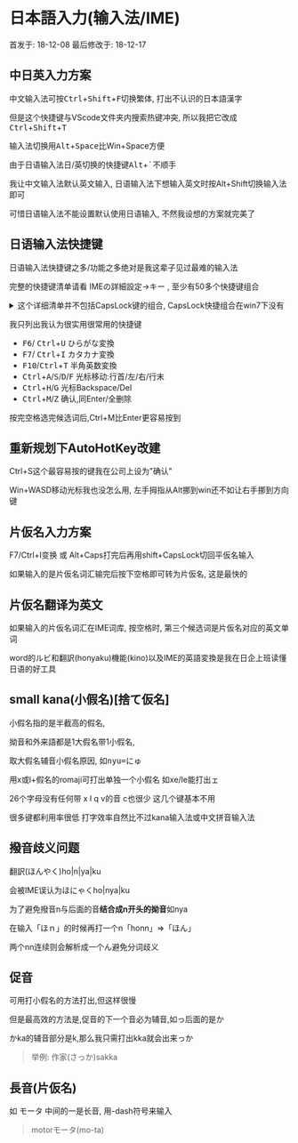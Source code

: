 # 日本語入力(输入法/IME)

首发于: 18-12-08 最后修改于: 18-12-17

## 中日英入力方案

中文输入法可按<kbd>Ctrl</kbd>+<kbd>Shift</kbd>+<kbd>F</kbd>切换繁体, 打出不认识的日本語漢字

但是这个快捷键与VScode文件夹内搜索热键冲突, 所以我把它改成<kbd>Ctrl</kbd>+<kbd>Shift</kbd>+<kbd>T</kbd>

输入法切换用<kbd>Alt</kbd>+<kbd>Space</kbd>比Win+Space方便

由于日语输入法日/英切换的快捷键<kbd>Alt</kbd>+<kbd>`</kbd>不顺手

我让中文输入法默认英文输入, 日语输入法下想输入英文时按Alt+Shift切换输入法即可

可惜日语输入法不能设置默认使用日语输入, 不然我设想的方案就完美了

## 日语输入法快捷键

日语输入法快捷键之多/功能之多绝对是我这辈子见过最难的输入法

完整的快捷键清单请看 IMEの詳細設定->キー , 至少有50多个快捷键组合

<details>
<summary>这个详细清单并不包括CapsLock键的组合, CapsLock快捷组合在win7下没有</summary>
<li>Change to Hiragana/Katakana: <kbd>Ctrl</kbd>/<kbd>Alt</kbd>+<kbd>CapsLock</kbd></li>
<li>Toggle between Hiragana and Alphanumeric: <kbd>Shift</kbd>+<kbd>CapsLock</kbd></li>
<li>Toggle between Last Used and Alphanumeric: <kbd>Alt</kbd>+<kbd>~</kbd></li>
</details>

我只列出我认为很实用很常用的快捷键

- <kbd>F6</kbd>/ <kbd>Ctrl</kbd>+<kbd>U</kbd> ひらがな変換
- <kbd>F7</kbd>/ <kbd>Ctrl</kbd>+<kbd>I</kbd> カタカナ変換
- <kbd>F10</kbd>/<kbd>Ctrl</kbd>+<kbd>T</kbd> 半角英数変換
- <kbd>Ctrl</kbd>+<kbd>A</kbd>/<kbd>S</kbd>/<kbd>D</kbd>/<kbd>F</kbd> 光标移动:行首/左/右/行末
- <kbd>Ctrl</kbd>+<kbd>H</kbd>/<kbd>G</kbd> 光标Backspace/Del
- <kbd>Ctrl</kbd>+<kbd>M</kbd>/<kbd>Z</kbd> 确认,同Enter/全删除

按完空格选完候选词后,Ctrl+M比Enter更容易按到

## 重新规划下AutoHotKey改建

Ctrl+S这个最容易按的键我在公司上设为"确认"

Win+WASD移动光标我也没怎么用, 左手拇指从Alt挪到win还不如让右手挪到方向键

## 片仮名入力方案

F7/Ctrl+I变换 或 Alt+Caps打完后再用shift+CapsLock切回平仮名输入

如果输入的是片仮名词汇输完后按下空格即可转为片仮名, 这是最快的

## 片仮名翻译为英文

如果输入的片仮名词汇在IME词库, 按空格时, 第三个候选词是片仮名对应的英文单词

word的ルビ和翻訳(honyaku)機能(kino)以及IME的英語変換是我在日企上班读懂日语的好工具

## small kana(小假名)[捨て仮名]

小假名指的是半截高的假名,

拗音和外来語都是1大假名带1小假名,

取大假名辅音小假名原因, 如<kbd>nyu=にゅ</kbd>

用x或l+假名的romaji可打出单独一个小假名 如xe/le能打出ェ

26个字母没有任何带 x l q v的音 c也很少 这几个键基本不用

很多键都利用率很低 打字效率自然比不过kana输入法或中文拼音输入法

## 撥音歧义问题

翻訳(ほんやく)ho|n|ya|ku

会被IME误认为ほにゃくho|nya|ku

为了避免撥音n与后面的音**结合成n开头的拗音**如nya

在输入「ほｎ」的时候再打一个n「honn」=>「ほん」

两个nn连续则会解析成一个ん避免分词歧义

## 促音

可用打小假名的方法打出,但这样很慢

但是最高效的方法是,促音的下一个音必为辅音,如っ后面的是か

かka的辅音部分是k,那么我只需打出kka就会出来っか

> 举例: 作家(さっか)sakka 

## 長音(片仮名)

如 モータ 中间的一是长音, 用-dash符号来输入

> motorモータ(mo-ta)